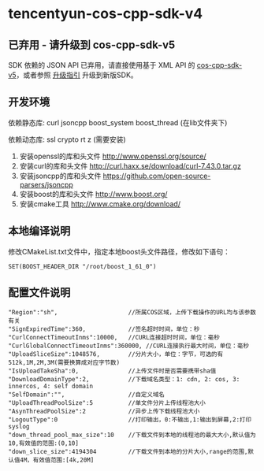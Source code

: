 # tencentyun-cos-cpp-sdk-v4

## 已弃用 - 请升级到 cos-cpp-sdk-v5
SDK 依赖的 JSON API 已弃用，请直接使用基于 XML API 的 [cos-cpp-sdk-v5](https://github.com/tencentyun/cos-cpp-sdk-v5)，或者参照 [升级指引](https://cloud.tencent.com/document/product/436/31354) 升级到新版SDK。

## 开发环境

依赖静态库: curl jsoncpp boost_system boost_thread  (在lib文件夹下)

依赖动态库: ssl crypto rt z  (需要安装)

1. 安装openssl的库和头文件 http://www.openssl.org/source/ 
2. 安装curl的库和头文件 http://curl.haxx.se/download/curl-7.43.0.tar.gz 
3. 安装jsoncpp的库和头文件 https://github.com/open-source-parsers/jsoncpp 
4. 安装boost的库和头文件 http://www.boost.org/ 
5. 安装cmake工具 http://www.cmake.org/download/ 

## 本地编译说明

修改CMakeList.txt文件中，指定本地boost头文件路径，修改如下语句：
```
SET(BOOST_HEADER_DIR "/root/boost_1_61_0")
```

## 配置文件说明
```
"Region":"sh",                    //所属COS区域，上传下载操作的URL均与该参数有关
"SignExpiredTime":360,            //签名超时时间，单位：秒
"CurlConnectTimeoutInms":10000,   //CURL连接超时时间，单位：毫秒
"CurlGlobalConnectTimeoutInms":360000, //CURL连接执行最大时间，单位：毫秒
"UploadSliceSize":1048576,        //分片大小，单位：字节，可选的有512k,1M,2M,3M(需要换算成对应字节数)
"IsUploadTakeSha":0,              //上传文件时是否需要携带sha值
"DownloadDomainType":2,           //下载域名类型：1: cdn, 2: cos, 3: innercos, 4: self domain
"SelfDomain":"",                  //自定义域名
"UploadThreadPoolSize":5          //单文件分片上传线程池大小
"AsynThreadPoolSize":2            //异步上传下载线程池大小
"LogoutType":0                    //打印输出，0:不输出,1:输出到屏幕,2:打印syslog
"down_thread_pool_max_size":10    //下载文件到本地的线程池的最大大小,默认值为10,有效值的范围:(0,10]
"down_slice_size":4194304         //下载文件到本地的分片大小,range的范围,默认值4M，有效值范围:[4k,20M]
```
